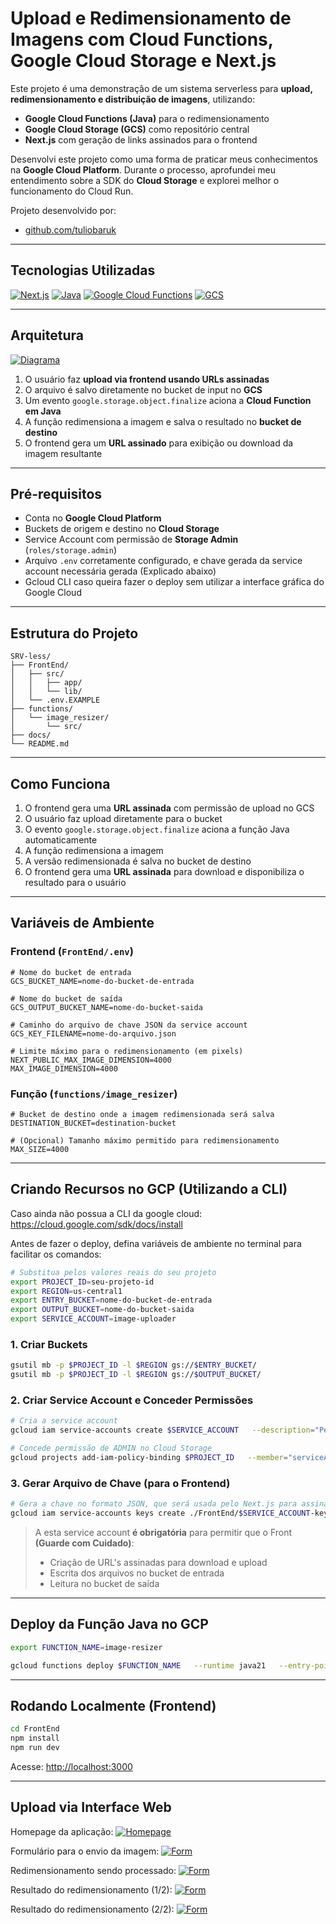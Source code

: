 # Upload e Redimensionamento de Imagens com Cloud Functions, Google Cloud Storage e Next.js

Este projeto é uma demonstração de um sistema serverless para **upload, redimensionamento e distribuição de imagens**, utilizando:

- **Google Cloud Functions (Java)** para o redimensionamento
- **Google Cloud Storage (GCS)** como repositório central
- **Next.js** com geração de links assinados para o frontend

Desenvolvi este projeto como uma forma de praticar meus conhecimentos na **Google Cloud Platform**. Durante o processo, aprofundei meu entendimento sobre a SDK do **Cloud Storage** e explorei melhor o funcionamento do Cloud Run.

Projeto desenvolvido por:

- [github.com/tuliobaruk](https://github.com/tuliobaruk)

---

## Tecnologias Utilizadas

[![Next.js](https://img.shields.io/badge/Next.js-15.3.3-black?logo=next.js)](#)
[![Java](https://img.shields.io/badge/Java-21-blue?logo=java&logoColor=white)](#)
[![Google Cloud Functions](https://img.shields.io/badge/Google%20Cloud%20Functions-v2-4285F4?logo=googlecloud&logoColor=white)](#)
[![GCS](https://img.shields.io/badge/Cloud%20Storage-Google-34A853?logo=googlecloud&logoColor=white)](#)

---

## Arquitetura

[![Diagrama](./docs/diagrama.png)](./docs/diagrama.png)

1. O usuário faz **upload via frontend usando URLs assinadas**
2. O arquivo é salvo diretamente no bucket de input no **GCS**
3. Um evento `google.storage.object.finalize` aciona a **Cloud Function em Java**
4. A função redimensiona a imagem e salva o resultado no **bucket de destino**
5. O frontend gera um **URL assinado** para exibição ou download da imagem resultante

---

## Pré-requisitos

- Conta no **Google Cloud Platform**
- Buckets de origem e destino no **Cloud Storage**
- Service Account com permissão de **Storage Admin** (`roles/storage.admin`)
- Arquivo `.env` corretamente configurado, e chave gerada da service account necessária gerada (Explicado abaixo)
- Gcloud CLI caso queira fazer o deploy sem utilizar a interface gráfica do Google Cloud

---

## Estrutura do Projeto

```
SRV-less/
├── FrontEnd/
│   ├── src/
│   │   ├── app/
│   │   └── lib/
│   └── .env.EXAMPLE
├── functions/
│   └── image_resizer/
│       └── src/
├── docs/
└── README.md
```

---

## Como Funciona

1. O frontend gera uma **URL assinada** com permissão de upload no GCS
2. O usuário faz upload diretamente para o bucket
3. O evento `google.storage.object.finalize` aciona a função Java automaticamente
4. A função redimensiona a imagem
5. A versão redimensionada é salva no bucket de destino
6. O frontend gera uma **URL assinada** para download e disponibiliza o resultado para o usuário
---

## Variáveis de Ambiente

### Frontend (`FrontEnd/.env`)

```env
# Nome do bucket de entrada
GCS_BUCKET_NAME=nome-do-bucket-de-entrada

# Nome do bucket de saída
GCS_OUTPUT_BUCKET_NAME=nome-do-bucket-saida

# Caminho do arquivo de chave JSON da service account
GCS_KEY_FILENAME=nome-do-arquivo.json

# Limite máximo para o redimensionamento (em pixels)
NEXT_PUBLIC_MAX_IMAGE_DIMENSION=4000
MAX_IMAGE_DIMENSION=4000
```

### Função (`functions/image_resizer`)

```env
# Bucket de destino onde a imagem redimensionada será salva
DESTINATION_BUCKET=destination-bucket

# (Opcional) Tamanho máximo permitido para redimensionamento
MAX_SIZE=4000
```

---

## Criando Recursos no GCP (Utilizando a CLI)
Caso ainda não possua a CLI da google cloud:
https://cloud.google.com/sdk/docs/install

Antes de fazer o deploy, defina variáveis de ambiente no terminal para facilitar os comandos:

```bash
# Substitua pelos valores reais do seu projeto
export PROJECT_ID=seu-projeto-id
export REGION=us-central1
export ENTRY_BUCKET=nome-do-bucket-de-entrada
export OUTPUT_BUCKET=nome-do-bucket-saida
export SERVICE_ACCOUNT=image-uploader
```

### 1. Criar Buckets

```bash
gsutil mb -p $PROJECT_ID -l $REGION gs://$ENTRY_BUCKET/
gsutil mb -p $PROJECT_ID -l $REGION gs://$OUTPUT_BUCKET/
```

### 2. Criar Service Account e Conceder Permissões

```bash
# Cria a service account
gcloud iam service-accounts create $SERVICE_ACCOUNT   --description="Permissões para acessar e gerenciar imagens no Cloud Storage"   --display-name="Image Uploader"

# Concede permissão de ADMIN no Cloud Storage
gcloud projects add-iam-policy-binding $PROJECT_ID   --member="serviceAccount:$SERVICE_ACCOUNT@$PROJECT_ID.iam.gserviceaccount.com"   --role="roles/storage.admin"
```

### 3. Gerar Arquivo de Chave (para o Frontend)

```bash
# Gera a chave no formato JSON, que será usada pelo Next.js para assinar URLs
gcloud iam service-accounts keys create ./FrontEnd/$SERVICE_ACCOUNT-key.json   --iam-account=$SERVICE_ACCOUNT@$PROJECT_ID.iam.gserviceaccount.com
```

> A esta service account **é obrigatória** para permitir que o Front **(Guarde com Cuidado)**:
> - Criação de URL's assinadas para download e upload
> - Escrita dos arquivos no bucket de entrada
> - Leitura no bucket de saída

---

## Deploy da Função Java no GCP

```bash
export FUNCTION_NAME=image-resizer

gcloud functions deploy $FUNCTION_NAME   --runtime java21   --entry-point gcfv2.MyCloudEventFunction   --trigger-event google.storage.object.finalize   --trigger-resource $ENTRY_BUCKET   --set-env-vars DESTINATION_BUCKET=$OUTPUT_BUCKET   --gen2   --region $REGION
```

---

## Rodando Localmente (Frontend)

```bash
cd FrontEnd
npm install
npm run dev
```

Acesse: [http://localhost:3000](http://localhost:3000)

---

## Upload via Interface Web

Homepage da aplicação:
[![Homepage](./docs/frontEnd1.png)](./docs/frontEnd1.png)

Formulário para o envio da imagem:
[![Form](./docs/frontEnd2.png)](./docs/frontEnd2.png)

Redimensionamento sendo processado:
[![Form](./docs/frontEnd3.png)](./docs/frontEnd3.png)

Resultado do redimensionamento (1/2):
[![Form](./docs/frontEnd4.png)](./docs/frontEnd4.png)

Resultado do redimensionamento (2/2):
[![Form](./docs/frontEnd5.png)](./docs/frontEnd5.png)

